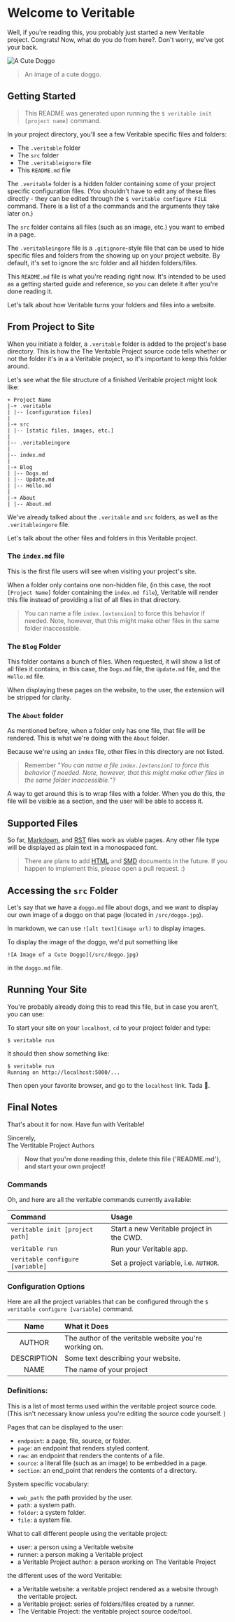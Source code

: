 # Welcome to Veritable
Well, if you're reading this, you probably just started a new Veritable project.
Congrats!
Now, what do you do from here?.
Don't worry, we've got your back.

![A Cute Doggo](/src/doggo.jpg)
> An image of a cute doggo.

## Getting Started
> This README was generated upon running the `$ veritable
init [project name]` command.

In your project directory, you'll see a few Veritable specific files and folders:

- The `.veritable` folder
- The `src` folder
- The `.veritableignore` file
- This `README.md` file

The `.veritable` folder is a hidden folder containing some of your project specific configuration files.
(You shouldn't have to edit any of these files directly - they can be edited through the `$ veritable configure FILE` command.
There is a list of a the commands and the arguments they take later on.)

The `src` folder contains all files (such as an image, etc.) you want to embed in a page.

The `.veritableingore` file is a `.gitignore`-style file that can be used to hide specific files and folders from the showing up on your project website.
By default, it's set to ignore the src folder and all hidden folders/files.

This `README.md` file is what you're reading right now.
It's intended to be used as a getting started guide and reference, so you can delete it after you're done reading it.

Let's talk about how Veritable turns your folders and files into a website.

## From Project to Site
When you initiate a folder, a `.veritable` folder is added to the project's base directory.
This is how the The Veritable Project source code tells whether or not the folder it's in a a Veritable project, so it's important to keep this folder around.

Let's see what the file structure of a finished Veritable project might look like:

```
+ Project Name
|-+ .veritable
| |-- [configuration files]
|
|-+ src
| |-- [static files, images, etc.]
|
|-- .veritableingore
|
|-- index.md
|
|-+ Blog
| |-- Dogs.md
| |-- Update.md
| |-- Hello.md
|
|-+ About
| |-- About.md
```

We've already talked about the `.veritable` and `src` folders, as well as the `.veritableingore` file.

Let's talk about the other files and folders in this Veritable project.

### The `index.md` file
This is the first file users will see when visiting your project's site.

When a folder only contains one non-hidden file, (in this case, the root `[Project Name]` folder containing the `index.md file`), Veritable will render this file instead of providing a list of all files in that directory.

> You can name a file `index.[extension]` to force this behavior if needed.
Note, however, that this might make other files in the same folder inaccessible.

### The `Blog` Folder
This folder contains a bunch of files.
When requested, it will show a list of all files it contains, in this case, the `Dogs.md` file, the `Update.md` file, and the `Hello.md` file.

When displaying these pages on the website, to the user, the extension will be stripped for clarity.

### The `About` folder
As mentioned before, when a folder only has one file, that file will be rendered. This is what we're doing with the `About` folder.  

Because we're using an `index` file, other files in this directory are not listed.

> Remember "*You can name a file `index.[extension]` to force this behavior if needed.
Note, however, that this might make other files in the same folder inaccessible.*"?

A way to get around this is to wrap files with a folder.
When you do this, the file will be visible as a section, and the user will be able to access it.

## Supported Files
So far, [Markdown](https://en.wikipedia.org/wiki/Markdown), and [RST](https://en.wikipedia.org/wiki/ReStructuredText)
files work as viable pages.
Any other file type will be displayed as plain text in a monospaced font.

> There are plans to add [HTML](https://en.wikipedia.org/wiki/HTML) and
[SMD](https://github.com/Structured-Markdown/structured_markdown) documents in the future. If you happen to implement this, please open a pull request. :)

## Accessing the `src` Folder
Let's say that we have a `doggo.md` file about dogs, and we want to display our own image of a doggo on that page (located in `/src/doggo.jpg`).

In markdown, we can use `![alt text](image url)` to display images.

To display the image of the doggo, we'd put something like

```
![A Image of a Cute Doggo](/src/doggo.jpg)
```

in the `doggo.md` file.

## Running Your Site
You're probably already doing this to read this file, but in case you aren't, you can use:

To start your site on your `localhost`, `cd` to your project folder and type:

```
$ veritable run
```

It should then show something like:

```
$ veritable run
Running on http://localhost:5000/...
```

Then open your favorite browser, and go to the `localhost` link.
Tada 🎉.

## Final Notes
That's about it for now.
Have fun with Veritable!

Sincerely,  
The Vertitable Project Authors

> **Now that you're done reading this, delete this file ('README.md'), and start your own project!**

### Commands
Oh, and here are all the veritable commands currently available:

| Command                          | Usage                                     |
| :------------------------------- | :---------------------------------------- |
| `veritable init [project path]`  | Start a new Veritable project in the CWD. |
| `veritable run`                  | Run your Veritable app.                   |
| `veritable configure [variable]` | Set a project variable, i.e. `AUTHOR`.    |

### Configuration Options
Here are all the project variables that can be configured through the `$ veritable configure [variable]` command.

| Name        | What it Does                                           |
| :---------: | :----------------------------------------------------- |
| AUTHOR      | The author of the veritable website you're working on. |
| DESCRIPTION | Some text describing your website.                     |
| NAME        | The name of your project                               |

### Definitions:
This is a list of most terms used within the veritable project source code.
(This isn't necessary know unless you're editing the source code yourself. )

Pages that can be displayed to the user:

- `endpoint`: a page, file, source, or folder.
- `page`: an endpoint that renders styled content.
- `raw`: an endpoint that renders the contents of a file.
- `source`: a literal file (such as an image) to be embedded in a page.
- `section`: an end_point that renders the contents of a directory.

System specific vocabulary:

- `web_path`: the path provided by the user.
- `path`: a system path.
- `folder`: a system folder.
- `file`: a system file.

What to call different people using the veritable project:

- user: a person using a Veritable website
- runner: a person making a Veritable project
- a Veritable Project author: a person working on The Veritable Project

the different uses of the word Veritable:

- a Veritable website: a veritable project rendered as a website through the veritable project.
- a Veritable project: series of folders/files created by a runner.
- The Veritable Project: the veritable project source code/tool.
